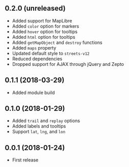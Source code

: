 ## 0.2.0 (unreleased)

- Added support for MapLibre
- Added `color` option for markers
- Added `hover` option for tooltips
- Added `html` option for tooltips
- Added `getMapObject` and `destroy` functions
- Added `maps` property
- Updated default style to `streets-v12`
- Reduced dependencies
- Dropped support for AJAX through jQuery and Zepto

## 0.1.1 (2018-03-29)

- Added module build

## 0.1.0 (2018-01-29)

- Added `trail` and `replay` options
- Added labels and tooltips
- Support `lat`, `lng`, and `lon`

## 0.0.1 (2018-01-24)

- First release
